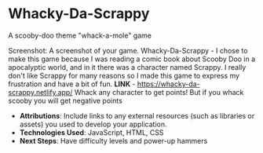 # Whacky-Da-Scrappy
A scooby-doo theme "whack-a-mole" game

Screenshot: A screenshot of your game.
Whacky-Da-Scrappy - I chose to make this game because I was reading a comic book about Scooby Doo in a apocalyptic world, and in it there was a character named Scrappy. I really don't like Scrappy for many reasons so I made this game to express my frustration and have a bit of fun. 
**LINK** - https://whacky-da-scrappy.netlify.app/
Whack any character to get points! But if you whack scooby you will get negative points
- ************************Attributions************************: Include links to any external resources (such as libraries or assets) you used to develop your application.
- **Technologies Used**: JavaScript, HTML, CSS
- **Next Steps**: Have difficulty levels and power-up hammers
